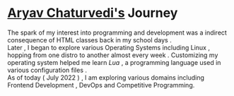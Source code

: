 <h1><a href="https://github.com/aryav-v">Aryav Chaturvedi's</a> Journey</h1>

 
  The spark of my interest into programming and development was a indirect consequence of HTML classes back in my school days .<br>
  Later , I began to explore various Operating Systems including Linux , hopping from one distro to another almost every week . Customizing my operating system
  helped me learn <i>Lua</i> , a programming language used in various configuration files . <br>
  As of today ( July 2022 ) , I am exploring various domains including Frontend Development , DevOps and Competitive Programming.
